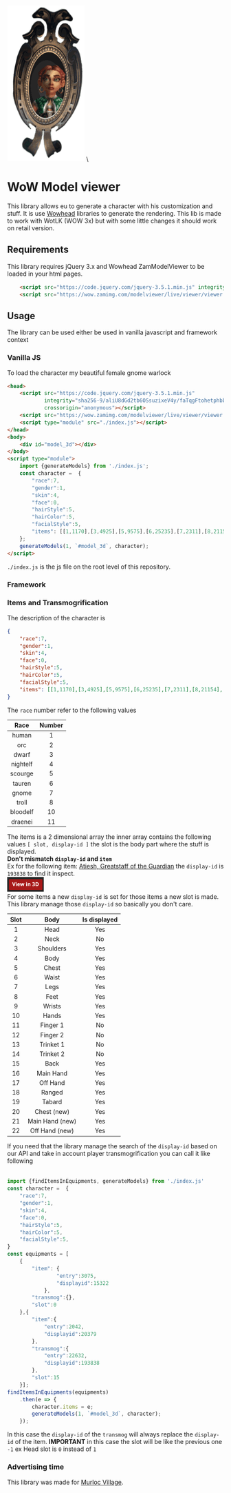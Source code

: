 
![img.png](images/mirror2.gif) \
# WoW Model viewer
This library allows eu to generate a character with his customization and stuff.
It is use [Wowhead](https://classic.wowhead.com/) libraries to generate the rendering.
This lib is made to work with WotLK (WOW 3x) but with some little changes it should work
on retail version.

## Requirements
This library requires jQuery 3.x and Wowhead ZamModelViewer to be loaded in your 
html pages. 
```html
    <script src="https://code.jquery.com/jquery-3.5.1.min.js" integrity="sha256-9/aliU8dGd2tb6OSsuzixeV4y/faTqgFtohetphbbj0=" crossorigin="anonymous"></script>
    <script src="https://wow.zamimg.com/modelviewer/live/viewer/viewer.min.js"></script>
```

## Usage
The library can be used either be used in vanilla javascript and framework context

### Vanilla JS
To load the character my beautiful female gnome warlock
```html
<head>
    <script src="https://code.jquery.com/jquery-3.5.1.min.js"
            integrity="sha256-9/aliU8dGd2tb6OSsuzixeV4y/faTqgFtohetphbbj0="
            crossorigin="anonymous"></script>
    <script src="https://wow.zamimg.com/modelviewer/live/viewer/viewer.min.js"></script>
    <script type="module" src="./index.js"></script>
</head>
<body>
    <div id="model_3d"></div>
</body>
<script type="module">
    import {generateModels} from './index.js';
    const character =  {
        "race":7,
        "gender":1,
        "skin":4,
        "face":0,
        "hairStyle":5,
        "hairColor":5,
        "facialStyle":5,
        "items": [[1,1170],[3,4925],[5,9575],[6,25235],[7,2311],[8,21154],[9,14618],[10,9534],[15,17238],[21,20379],[22,28787]]
    };
    generateModels(1, `#model_3d`, character);
</script>
```
`./index.js` is the js file on the root level of this repository.

### Framework

### Items and Transmogrification

The description of the character is
```json
{
    "race":7,
    "gender":1,
    "skin":4,
    "face":0,
    "hairStyle":5,
    "hairColor":5,
    "facialStyle":5,
    "items": [[1,1170],[3,4925],[5,9575],[6,25235],[7,2311],[8,21154],[9,14618],[10,9534],[15,17238],[21,20379],[22,28787]]
}
```
The `race` number refer to the following values

Race     | Number
:------: | :----:
human    | 1
orc      | 2
dwarf    | 3
nightelf | 4
scourge  | 5
tauren   | 6
gnome    | 7
troll    | 8
bloodelf | 10
draenei  | 11

The items is a 2 dimensional array the inner array contains the following values
`[ slot, display-id ]` the slot is the body part where the stuff is displayed.\
**Don't mismatch `display-id` and `item`** \
Ex for the following item: [Atiesh, Greatstaff of the Guardian](https://www.wowhead.com/item=22632/atiesh-greatstaff-of-the-guardian)
the `display-id` is `193838` to find it inspect. \
![img.png](images/view_3d.png) \
For some items a new `display-id` is set for those items a new slot is made.
This library manage those `display-id` so basically you don't care. 


Slot     |      Body       | Is displayed 
:------: |:---------------:|:------------:
1        |      Head       |   Yes        
2        |      Neck       |   No        
3        |    Shoulders    |   Yes        
4        |      Body       |   Yes        
5        |      Chest      |   Yes        
6        |      Waist      |   Yes        
7        |      Legs       |   Yes        
8        |      Feet       |   Yes        
9        |     Wrists      |   Yes        
10       |      Hands      |   Yes        
11       |    Finger 1     |   No        
12       |    Finger 2     |   No        
13       |    Trinket 1    |   No        
14       |    Trinket 2    |   No        
15       |      Back       |   Yes        
16       |    Main Hand    |   Yes        
17       |    Off Hand     |   Yes        
18       |     Ranged      |   Yes        
19       |     Tabard      |   Yes        
20       |   Chest (new)   |   Yes        
21       | Main Hand (new) |   Yes        
22       | Off Hand (new)  |   Yes        

If you need that the library manage the search of the `display-id` based on our
API and take in account player transmogrification you can call it like following
```js

import {findItemsInEquipments, generateModels} from './index.js'
const character =  {
    "race":7,
    "gender":1,
    "skin":4,
    "face":0,
    "hairStyle":5,
    "hairColor":5,
    "facialStyle":5,
}
const equipments = [
    {
        "item": {
                "entry":3075,
                "displayid":15322
            },
        "transmog":{},
        "slot":0
    },{
        "item":{
            "entry":2042,
            "displayid":20379
        },
        "transmog":{
            "entry":22632,
            "displayid":193838
        },
        "slot":15
    }];
findItemsInEquipments(equipments)
    .then(e => {
        character.items = e;
        generateModels(1, `#model_3d`, character);
    });
```
In this case the `display-id` of the `transmog` will always replace the 
`display-id` of the item. **IMPORTANT** in this case the slot will be 
like the previous one `-1` ex Head slot is `0` instead of `1`

### Advertising time
This library was made for [Murloc Village](https://wotlk.murlocvillage.com/).

